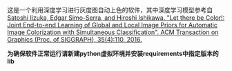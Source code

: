 这是一个利用深度学习进行灰度图自动上色的软件，其中深度学习模型参考自[Satoshi Iizuka, Edgar Simo-Serra, and Hiroshi Ishikawa.
"Let there be Color!: Joint End-to-end Learning of Global and Local Image Priors for Automatic Image Colorization with Simultaneous Classification".
ACM Transaction on Graphics (Proc. of SIGGRAPH), 35(4):110, 2016.](http://iizuka.cs.tsukuba.ac.jp/projects/colorization/en/)

**为确保软件正常运行请新建python虚拟环境并安装requirements中指定版本的lib**